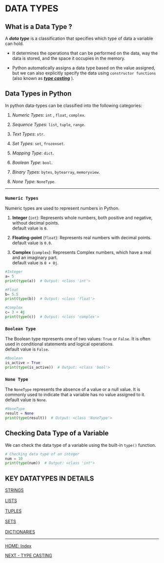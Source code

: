 # DATA TYPES

## What is a Data Type ?

A **_data type_** is a classification that specifies which type of data a variable can hold.

- It determines the operations that can be performed on the data, way the data is stored, and the space it occupies in the memory.

- Python automatically assigns a data type based on the value assigned, but we can also explicitly specify the data using `constructor functions` (also known as [**_type casting_**](./type-casting.md) ).

## Data Types in Python

In python data-types can be classified into the following categories:

1. _Numeric Types_: `int` , `float`, `complex`.

2. _Sequence Types_: `list`, `tuple`, `range`.

3. _Text Types_: `str`.

4. _Set Types_: `set`, `frozenset`.

5. _Mapping Type_: `dict`.

6. _Boolean Type_: `bool`.

7. _Binary Types_: `bytes`, `bytearray`, `memoryview`.

8. _None Type_: `NoneType`.

---

### **`Numeric Types`**

Numeric types are used to represent numbers in Python.

1. **Integer** (`int`): Represents whole numbers, both positive and negative, without decimal points.\
   default value is `0`.

2. **Floating-point** (`float`): Represents real numbers with decimal points.\
   default value is `0.0`.

3. **Complex** (`complex`): Represents Complex numbers, which have a real and an imaginary part.\
   default value is `0 + 0j`.

```python
#Integer
a= 5
print(type(a))  # Output: <class 'int'>

#Float
b= 5.5
print(type(b))  # Output: <class 'float'>

#Complex
c= 3 + 4j
print(type(c))  # Output: <class 'complex'>
```

### **`Boolean Type`**

The Boolean type represents one of two values: `True` or `False`. It is often used in conditional statements and logical operations.\
default value is `False`.

```python
#Boolean
is_active = True
print(type(is_active))  # Output: <class 'bool'>
```

### **`None Type`**

The `NoneType` represents the absence of a value or a null value. It is commonly used to indicate that a variable has no value assigned to it.\
default value is `None`.

```python
#NoneType
result = None
print(type(result))  # Output: <class 'NoneType'>
```

## Checking Data Type of a Variable

We can check the data type of a variable using the built-in `type()` function.

```python
# Checking data type of an integer
num = 10
print(type(num))  # Output: <class 'int'>
```

## KEY DATATYPES IN DETAILS

[STRINGS](../datatypes/string.md)\
\
[LISTS](../datatypes/lists.md)
\
\
[TUPLES](../datatypes/tuples.md)
\
\
[SETS](../datatypes/sets.md)
\
\
[DICTIONARIES](../datatypes/dictionaries.md)

---

[HOME: Index](../README.md)

[NEXT - TYPE CASTING](type-casting.md)
